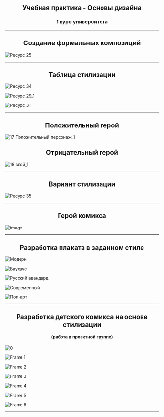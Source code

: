 <h2 align="center">Учебная практика - Основы дизайна</h2>
<h3 align="center">1 курс университета</h3>
<hr>

<h2 align="center">Создание формальных композиций</h2>

![Ресурс 25](https://github.com/AnastasiaKedrina/AnastasiaKedrina/assets/113825953/9a043a9f-7a64-417c-bebc-a34f8dd1ce69)


<hr>


<h2 align="center">Таблица стилизации</h2>

![Ресурс 34](https://github.com/AnastasiaKedrina/AnastasiaKedrina/assets/113825953/36a36bd8-cd01-4e2f-84ae-982d633775ae)

![Ресурс 29_1](https://github.com/AnastasiaKedrina/AnastasiaKedrina/assets/113825953/e43a1fee-bf2a-4573-9afa-7a1c166c165a)

![Ресурс 31](https://github.com/AnastasiaKedrina/AnastasiaKedrina/assets/113825953/c64e0aee-f3fd-4d31-87ab-2a70c3bc81a9)

<hr>


<h2 align="center"> Положительный герой</h2>

![17 Положительный персонаж_1](https://github.com/AnastasiaKedrina/AnastasiaKedrina/assets/113825953/f7bf5f9a-e6f9-4c0a-9d90-d53ff736315f)

<h2 align="center">Отрицательный герой</h2>

![18 злой_1](https://github.com/AnastasiaKedrina/AnastasiaKedrina/assets/113825953/f15f88e8-e87c-42e4-932b-2d91b18d26a5)

<hr>
<h2 align="center">Вариант стилизации</h2>

![Ресурс 35](https://github.com/AnastasiaKedrina/AnastasiaKedrina/assets/113825953/f26b228c-c18c-4713-93fa-cbd804a4d871)

<hr>

<h2 align="center">Герой комикса</h2>

![image](https://github.com/AnastasiaKedrina/AnastasiaKedrina/assets/113825953/531e0873-26db-4594-a5df-7e25277fdc41)

<hr>


<h2 align="center">Разработка плаката в заданном стиле</h2>

![Модерн](https://github.com/AnastasiaKedrina/AnastasiaKedrina/assets/113825953/8b151012-1b6d-4beb-b7bf-d14afd6ff210)

![Баухаус](https://github.com/AnastasiaKedrina/AnastasiaKedrina/assets/113825953/9f661662-80b4-46ce-a29a-e8241105f532)

![Русский авандард](https://github.com/AnastasiaKedrina/AnastasiaKedrina/assets/113825953/101c71a7-c747-4286-a87e-30beff1106a4)

![Современный](https://github.com/AnastasiaKedrina/AnastasiaKedrina/assets/113825953/689ae326-43ce-4edf-895a-383bec0eb704)

![Поп-арт](https://github.com/AnastasiaKedrina/AnastasiaKedrina/assets/113825953/4ba50a8f-9281-4a6d-8cea-403a8412de70)

<hr>
<h2 align="center">Разработка детского комикса на основе стилизации</h2>
<h4 align="center">(работа в проектной группе)</h4>

![0](https://github.com/AnastasiaKedrina/AnastasiaKedrina/assets/113825953/6097cb79-6cf6-4f9a-bc05-8e367d0e1180)

![Frame 1](https://github.com/AnastasiaKedrina/AnastasiaKedrina/assets/113825953/bedeb350-0480-428f-b319-d3c2b2fab15d)

![Frame 2](https://github.com/AnastasiaKedrina/AnastasiaKedrina/assets/113825953/46168175-724e-4928-b9a9-5be34413741a)

![Frame 3](https://github.com/AnastasiaKedrina/AnastasiaKedrina/assets/113825953/a8f289c0-13ba-4a90-b10c-2828749b9860)

![Frame 4](https://github.com/AnastasiaKedrina/AnastasiaKedrina/assets/113825953/05efcc0b-7ee6-4c89-9499-be88ac5f052c)

![Frame 5](https://github.com/AnastasiaKedrina/AnastasiaKedrina/assets/113825953/2db31942-695c-4731-b26d-e1b9b8bef194)

![Frame 6](https://github.com/AnastasiaKedrina/AnastasiaKedrina/assets/113825953/5e44a904-2d63-4eae-9959-065ff4967763)

<hr>

